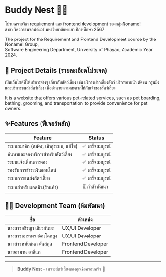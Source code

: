 # Buddy Nest 🐶🐱
โปรเจครายวิชา requirement และ frontend development ของกลุ่มNoname!<br>
สาขา วิศวกรรมซอฟต์แวร์ มหาวิทยาลัยพะเยา ปีการศึกษา 2567

The project for the Requirement and Frontend Development course by the Noname! Group,<br>
Software Engineering Department, University of Phayao, Academic Year 2024.


## 📌 Project Details (รายละเอียดโปรเจค)

เป็นเว็บไซต์ที่ให้บริการต่างๆ เกี่ยวกับสัตว์เลี้ยง เช่น บริการฝากเลี้ยงสัตว์ บริการอาบน้ำ ตัดขน กรูมมิ่ง และบริการขนส่งสัตว์เลี้ยง เพื่ออำนวยความสะดวกให้กับเจ้าของสัตว์เลี้ยง 

It is a website that offers various pet-related services, such as pet boarding, bathing, grooming, and transportation, to provide convenience for pet owners.


## ✨Features (ฟีเจอร์หลัก)
| Feature | Status |
|----------|---------|
| ระบบสมาชิก (สมัคร, เข้าสู่ระบบ, แก้ไข) | ✅ เสร็จสมบูรณ์ |
| ค้นหาและจองบริการสำหรับสัตว์เลี้ยง | ✅ เสร็จสมบูรณ์ |
| ระบบแจ้งเตือนการจอง | ✅ เสร็จสมบูรณ์ |
| รองรับการชำระเงินออนไลน์ | ✅ เสร็จสมบูรณ์ |
| ระบบการขนส่งสัตว์เลี้ยง | ✅ เสร็จสมบูรณ์  |
| ระบบสำหรับแอดมิน(ร้านค้า) | ⏳ กำลังพัฒนา |





## 👨‍💻 Development Team (ทีมพัฒนา)
| ชื่อ | ตำแหน่ง |
|------|----------|
| นางสาวอชิรญา เขียวกันยะ | UX/UI Developer |
| นางสาวอมราพร อ่อนโคกสูง | UX/UI Developer |
| นางสาวหทัยชนก ตันสกุล | Frontend Developer |
| นายอามาน อาลีแก | Frontend Developer |

---

> **Buddy Nest** - เพราะสัตว์เลี้ยงของคุณคือครอบครัว 🐾
